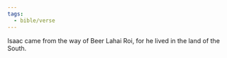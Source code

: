 ```yaml
---
tags:
  - bible/verse
---
```

Isaac came from the way of Beer Lahai Roi, for he lived in the land of the South.